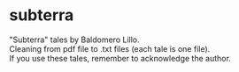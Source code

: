 # subterra
"Subterra" tales by Baldomero Lillo.\
Cleaning from pdf file to .txt files (each tale is one file).\
If you use these tales, remember to acknowledge the author.

